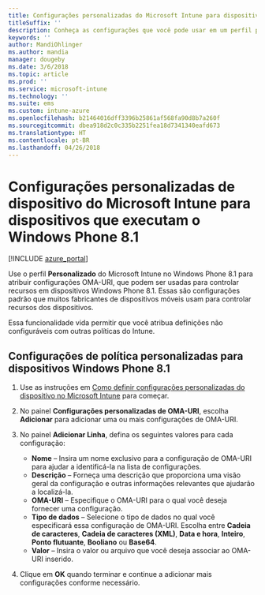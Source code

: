```yaml
---
title: Configurações personalizadas do Microsoft Intune para dispositivos que executam o Windows Phone 8.1
titleSuffix: ''
description: Conheça as configurações que você pode usar em um perfil personalizado do Windows Phone 8.1.
keywords: ''
author: MandiOhlinger
ms.author: mandia
manager: dougeby
ms.date: 3/6/2018
ms.topic: article
ms.prod: ''
ms.service: microsoft-intune
ms.technology: ''
ms.suite: ems
ms.custom: intune-azure
ms.openlocfilehash: b21464016dff3396b25861af568fa90d8b7a260f
ms.sourcegitcommit: dbea918d2c0c335b2251fea18d7341340eafd673
ms.translationtype: HT
ms.contentlocale: pt-BR
ms.lasthandoff: 04/26/2018
---
```

# <a name="microsoft-intune-custom-device-settings-for-devices-running-windows-phone-81"></a>Configurações personalizadas de dispositivo do Microsoft Intune para dispositivos que executam o Windows Phone 8.1

[!INCLUDE [azure_portal](./includes/azure_portal.md)]

Use o perfil **Personalizado** do Microsoft Intune no Windows Phone 8.1 para atribuir configurações OMA-URI, que podem ser usadas para controlar recursos em dispositivos Windows Phone 8.1. Essas são configurações padrão que muitos fabricantes de dispositivos móveis usam para controlar recursos dos dispositivos.

Essa funcionalidade vida permitir que você atribua definições não configuráveis com outras políticas do Intune.

## <a name="custom-policy-settings-for-windows-phone-81-devices"></a>Configurações de política personalizadas para dispositivos Windows Phone 8.1

1. Use as instruções em [Como definir configurações personalizadas do dispositivo no Microsoft Intune](custom-settings-configure.md) para começar.
2. No painel **Configurações personalizadas de OMA-URI**, escolha **Adicionar** para adicionar uma ou mais configurações de OMA-URI.
3. No painel **Adicionar Linha**, defina os seguintes valores para cada configuração:
    - **Nome** – Insira um nome exclusivo para a configuração de OMA-URI para ajudar a identificá-la na lista de configurações.
    - **Descrição** – Forneça uma descrição que proporciona uma visão geral da configuração e outras informações relevantes que ajudarão a localizá-la.
    - **OMA-URI** – Especifique o OMA-URI para o qual você deseja fornecer uma configuração.
    - **Tipo de dados** – Selecione o tipo de dados no qual você especificará essa configuração de OMA-URI. Escolha entre **Cadeia de caracteres**, **Cadeia de caracteres (XML)**, **Data e hora**, **Inteiro**, **Ponto flutuante**, **Booliano** ou **Base64**.
    - **Valor** – Insira o valor ou arquivo que você deseja associar ao OMA-URI inserido.

4. Clique em **OK** quando terminar e continue a adicionar mais configurações conforme necessário.
